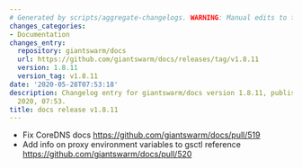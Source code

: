 ```yaml
---
# Generated by scripts/aggregate-changelogs. WARNING: Manual edits to this files will be overwritten.
changes_categories:
- Documentation
changes_entry:
  repository: giantswarm/docs
  url: https://github.com/giantswarm/docs/releases/tag/v1.8.11
  version: 1.8.11
  version_tag: v1.8.11
date: '2020-05-28T07:53:18'
description: Changelog entry for giantswarm/docs version 1.8.11, published on 28 May
  2020, 07:53.
title: docs release v1.8.11
---
```


- Fix CoreDNS docs https://github.com/giantswarm/docs/pull/519
- Add info on proxy environment variables to gsctl reference https://github.com/giantswarm/docs/pull/520
